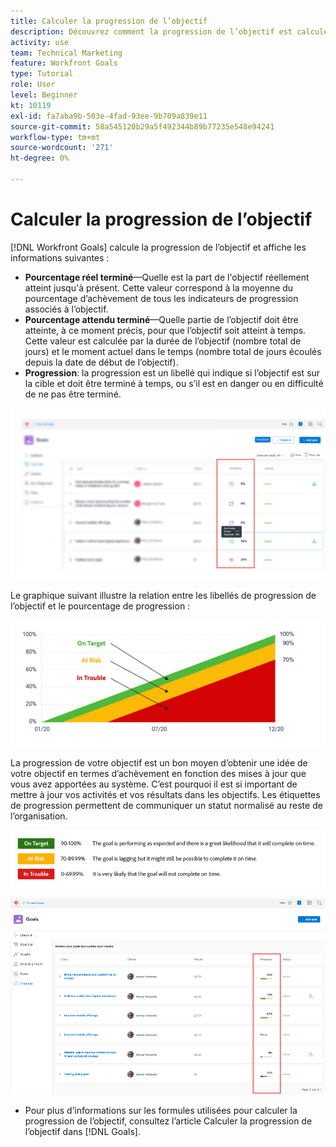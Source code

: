 ```yaml
---
title: Calculer la progression de l’objectif
description: Découvrez comment la progression de l’objectif est calculée dans [!DNL Workfront Goals].
activity: use
team: Technical Marketing
feature: Workfront Goals
type: Tutorial
role: User
level: Beginner
kt: 10119
exl-id: fa7aba9b-503e-4fad-93ee-9b709a839e11
source-git-commit: 58a545120b29a5f492344b89b77235e548e94241
workflow-type: tm+mt
source-wordcount: '271'
ht-degree: 0%

---
```


# Calculer la progression de l’objectif

[!DNL Workfront Goals] calcule la progression de l’objectif et affiche les informations suivantes :

* **Pourcentage réel terminé**—Quelle est la part de l&#39;objectif réellement atteint jusqu&#39;à présent. Cette valeur correspond à la moyenne du pourcentage d’achèvement de tous les indicateurs de progression associés à l’objectif.
* **Pourcentage attendu terminé**—Quelle partie de l’objectif doit être atteinte, à ce moment précis, pour que l’objectif soit atteint à temps. Cette valeur est calculée par la durée de l’objectif (nombre total de jours) et le moment actuel dans le temps (nombre total de jours écoulés depuis la date de début de l’objectif).
* **Progression**: la progression est un libellé qui indique si l’objectif est sur la cible et doit être terminé à temps, ou s’il est en danger ou en difficulté de ne pas être terminé.

![Capture d’écran de la progression de l’objectif [!DNL Workfront Goals]](assets/13-workfront-goals-percent-complete.png)

Le graphique suivant illustre la relation entre les libellés de progression de l’objectif et le pourcentage de progression :

![Un graphique illustrant la relation entre les libellés de progression de l’objectif et le pourcentage de progression](assets/14-workfront-goals-progress-statuses.jpeg)

La progression de votre objectif est un bon moyen d’obtenir une idée de votre objectif en termes d’achèvement en fonction des mises à jour que vous avez apportées au système. C’est pourquoi il est si important de mettre à jour vos activités et vos résultats dans les objectifs. Les étiquettes de progression permettent de communiquer un statut normalisé au reste de l’organisation.

![Un graphique couvrant les différents libellés de progression dans [!DNL Workfront Goals]](assets/15-workfront-goals-progress-bar-code.png)

![Capture d’écran de la colonne Pourcentage de progression de l’objectif dans la variable [!UICONTROL Archivage] section [!DNL Workfront Goals]](assets/16-workfront-goals-progress-status-bar.png)

<!-- Learn more graphic -->

* Pour plus d’informations sur les formules utilisées pour calculer la progression de l’objectif, consultez l’article Calculer la progression de l’objectif dans [!DNL   Goals].


<!-- need link to documentation article, above -->
